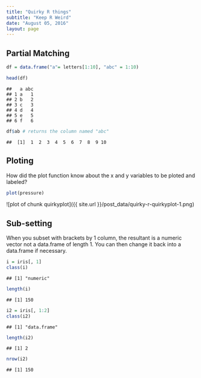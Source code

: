 ```yaml
---
title: "Quirky R things"
subtitle: "Keep R Weird"
date: "August 05, 2016"
layout: page
---
```

  



## Partial Matching

```r
df = data.frame("a"= letters[1:10], "abc" = 1:10)

head(df)
```

```
##   a abc
## 1 a   1
## 2 b   2
## 3 c   3
## 4 d   4
## 5 e   5
## 6 f   6
```

```r
df$ab # returns the column named "abc"
```

```
##  [1]  1  2  3  4  5  6  7  8  9 10
```

## Ploting

How did the plot function know about the x and y variables to be ploted and labeled?

```r
plot(pressure)
```

![plot of chunk quirkyplot]({{ site.url }}/post_data/quirky-r-quirkyplot-1.png)

## Sub-setting

When you subset with brackets by 1 column, the resultant is a numeric vector not a data.frame of length 1. You can then change it back into a data.frame if necessary.


```r
i = iris[, 1]
class(i)
```

```
## [1] "numeric"
```

```r
length(i)
```

```
## [1] 150
```

```r
i2 = iris[, 1:2]
class(i2)
```

```
## [1] "data.frame"
```

```r
length(i2)
```

```
## [1] 2
```

```r
nrow(i2)
```

```
## [1] 150
```

